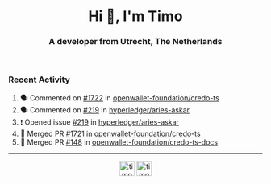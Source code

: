 <h1 align="center">Hi 👋, I'm Timo</h1>
<h3 align="center">A developer from Utrecht, The Netherlands</h3>
<br/>
<!-- https://github.com/rahuldkjain/github-profile-readme-generator --!>

<!--  <p align="left"><img src="https://github-readme-stats.vercel.app/api?username=timoglastra&show_icons=true&count_private=true&" alt="timoglastra" /></p> --!>

<!--
Github language stats
<p align="left"><img src="https://github-readme-stats.vercel.app/api/top-langs/?username=timoglastra&layout=compact" alt="timoglastra" /><p>
-->

<!-- Codestats language stats -->
<!-- <p align="left"><img src="https://codestats-readme.vercel.app/api/top-langs/?username=timoglastra&layout=compact&language_count=12" alt="timoglastra" /><p>    --!>
  
<h3>Recent Activity</h3>

<!--START_SECTION:activity-->
1. 🗣 Commented on [#1722](https://github.com/openwallet-foundation/credo-ts/pull/1722#issuecomment-1919307948) in [openwallet-foundation/credo-ts](https://github.com/openwallet-foundation/credo-ts)
2. 🗣 Commented on [#219](https://github.com/hyperledger/aries-askar/issues/219#issuecomment-1919139523) in [hyperledger/aries-askar](https://github.com/hyperledger/aries-askar)
3. ❗ Opened issue [#219](https://github.com/hyperledger/aries-askar/issues/219) in [hyperledger/aries-askar](https://github.com/hyperledger/aries-askar)
4. 🎉 Merged PR [#1721](https://github.com/openwallet-foundation/credo-ts/pull/1721) in [openwallet-foundation/credo-ts](https://github.com/openwallet-foundation/credo-ts)
5. 🎉 Merged PR [#148](https://github.com/openwallet-foundation/credo-ts-docs/pull/148) in [openwallet-foundation/credo-ts-docs](https://github.com/openwallet-foundation/credo-ts-docs)
<!--END_SECTION:activity-->

---

<p align="center">
<a href="https://twitter.com/timoglastra" target="blank"><img align="center" src="https://cdn.jsdelivr.net/npm/simple-icons@3.0.1/icons/twitter.svg" alt="timoglastra" height="30" width="30" /></a>
<a href="https://linkedin.com/in/timoglastra" target="blank"><img align="center" src="https://cdn.jsdelivr.net/npm/simple-icons@3.0.1/icons/linkedin.svg" alt="timoglastra" height="30" width="30" /></a>
</p>



